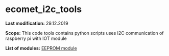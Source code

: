 # ecomet_i2c_tools

**Last modification:** 29.12.2019

**Scope:**
This code tools contains python scripts uses I2C communication of raspberry pi with IOT module

**List of modules:**
[EEPROM module](i2c_pkg/eeprom_pkg/documentation/eeprom_IIC.md) 

